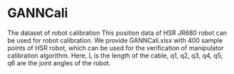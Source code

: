 # GANNCali
The dataset of robot calibration
This position data of HSR JR680 robot can be used for robot calibration. We provide GANNCali.xlsx with 400 sample points of HSR robot, which can be used for the verification of manipulator calibration algorithm. Here, L is the length of the cable, q1, q2, q3, q4, q5, q6 are the joint angles of the robot.
